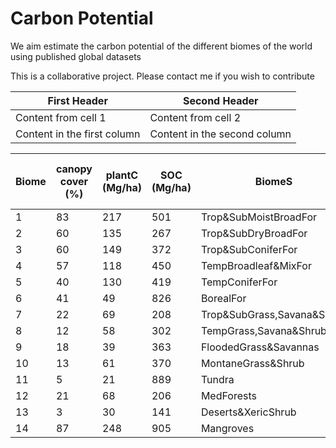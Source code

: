 # Carbon Potential
We aim estimate the carbon potential of the different biomes of the world using published global datasets

This is a collaborative project. Please contact me if you wish to contribute 

First Header | Second Header
------------ | -------------
Content from cell 1 | Content from cell 2
Content in the first column | Content in the second column




Biome|canopy cover (%)|plantC (Mg/ha)|SOC (Mg/ha)|BiomeS| Bastin2019 Area (Mha)|Current SOC Stock (Gt)|PlantDraw (Gt)|SoilDraw (Gt)
---- | -----|------|---|------|-------------------|------|---------|--------
1|83|217|501|Trop&SubMoistBroadFor|82|6.3|17794|40567
2|60|135|267|Trop&SubDryBroadFor|19|0.5|2565|5064
3|60|149|372|Trop&SubConiferFor|6.8|0.1|1013|2529
4|57|118|450|TempBroadleaf&MixFor|123.5|5.8|14573|54853
5|40|130|419|TempConiferFor|39|1.9|5070|16265
6|41|49|826|BorealFor|284.7|23.9|13950|228369
7|22|69|208|Trop&SubGrass,Savana&Shrub|166.2|2.3|11468|34192
8|12|58|302|TempGrass,Savana&Shrub|92.4|3.7|5359|27563
9|18|39|363|FloodedGrass&Savannas|8.3|0.3|324|3010
10|13|61|370|MontaneGrass&Shrub|18.4|1.4|1122|6782
11|5|21|889|Tundra|110.9|16.5|2329|96756
12|21|68|206|MedForests|18.5|0.5|1258|3801
13|3|30|141|Deserts&XericShrub|73.7|2.1|2211|10238
14|87|248|905|Mangroves|2.1|0.2|521|1900

